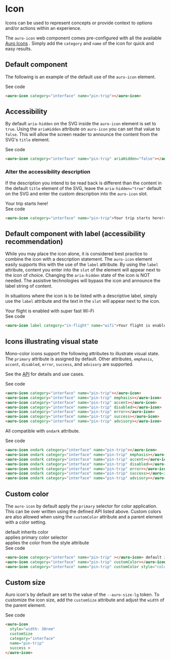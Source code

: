 # Icon

Icons can be used to represent concepts or provide context to options and/or actions within an experience.

The `auro-icon` web component comes pre-configured with all the available [Auro Icons](https://auro.alaskaair.com/icons) . Simply add the `category` and `name` of the icon for quick and easy results.

## Default component

The following is an example of the default use of the `auro-icon` element.

<div class="exampleWrapper">
  <auro-icon category="interface" name="pin-trip"></auro-icon>
</div>

<auro-accordion lowProfile justifyRight>
  <span slot="trigger">See code</span>

  ```html
  <auro-icon category="interface" name="pin-trip"></auro-icon>
  ```

</auro-accordion>

## Accessibility

By default `aria-hidden` on the SVG inside the `auro-icon` element is set to `true`. Using the `ariaHidden` attribute on `auro-icon` you can set that value to `false`. This will allow the screen reader to announce the content from the SVG's `title` element.

<div class="exampleWrapper">
  <auro-icon category="interface" name="pin-trip" ariaHidden="false"></auro-icon>
</div>

<auro-accordion lowProfile justifyRight>
  <span slot="trigger">See code</span>

  ```html
  <auro-icon category="interface" name="pin-trip" ariaHidden="false"></auro-icon>
  ```

</auro-accordion>

### Alter the accessibility description

If the description you intend to be read back is different than the content in the default `title` element of the SVG, leave the `aria-hidden="true"` default on the SVG and enter the custom description into the `auro-icon` slot.

<div class="exampleWrapper">
  <auro-icon category="interface" name="pin-trip">Your trip starts here!</auro-icon>
</div>

<auro-accordion lowProfile justifyRight>
  <span slot="trigger">See code</span>

  ```html
  <auro-icon category="interface" name="pin-trip">Your trip starts here!</auro-icon>
  ```

</auro-accordion>

## Default component with label (accessibility recommendation)

While you may place the icon alone, it is considered best practice to combine the icon with a description statement. The `auro-icon` element easily supports this with the use of the `label` attribute. By using the `label` attribute, content you enter into the `slot` of the element will appear next to the icon of choice. Changing the `aria-hidden` state of the icon is NOT needed. The assistive technologies will bypass the icon and announce the label string of content.

In situations where the icon is to be listed with a descriptive label, simply use the `label` attribute and the text in the `slot` will appear next to the icon.

<div class="exampleWrapper">
  <auro-icon label category="in-flight" name="wifi">Your flight is enabled with super fast Wi-Fi</auro-icon>
</div>

<auro-accordion lowProfile justifyRight>
  <span slot="trigger">See code</span>

  ```html
  <auro-icon label category="in-flight" name="wifi">Your flight is enabled with super fast Wi-Fi</auro-icon>
  ```

</auro-accordion>

## Icons illustrating visual state

Mono-color icons support the following attributes to illustrate visual state. The `primary` attribute is assigned by default. Other attributes, `emphasis`, `accent`, `disabled`, `error`, `success`, and `advisory` are supported.

See the [API](/components/auro/icon/api) for details and use cases.

<div class="exampleWrapper">
  <auro-icon category="interface" name="pin-trip"></auro-icon>
  <auro-icon category="interface" name="pin-trip" emphasis></auro-icon>
  <auro-icon category="interface" name="pin-trip" accent></auro-icon>
  <auro-icon category="interface" name="pin-trip" disabled></auro-icon>
  <auro-icon category="interface" name="pin-trip" error></auro-icon>
  <auro-icon category="interface" name="pin-trip" success></auro-icon>
  <auro-icon category="interface" name="pin-trip" advisory></auro-icon>
</div>

<auro-accordion lowProfile justifyRight>
  <span slot="trigger">See code</span>

  ```html
  <auro-icon category="interface" name="pin-trip"></auro-icon>
  <auro-icon category="interface" name="pin-trip" emphasis></auro-icon>
  <auro-icon category="interface" name="pin-trip" accent></auro-icon>
  <auro-icon category="interface" name="pin-trip" disabled></auro-icon>
  <auro-icon category="interface" name="pin-trip" error></auro-icon>
  <auro-icon category="interface" name="pin-trip" success></auro-icon>
  <auro-icon category="interface" name="pin-trip" advisory></auro-icon>
  ```

</auro-accordion>

All compatible with `ondark` attribute.

<div class="exampleWrapper--ondark">
  <auro-icon ondark category="interface" name="pin-trip"></auro-icon>
  <auro-icon ondark category="interface" name="pin-trip" emphasis></auro-icon>
  <auro-icon ondark category="interface" name="pin-trip" accent></auro-icon>
  <auro-icon ondark category="interface" name="pin-trip" disabled></auro-icon>
  <auro-icon ondark category="interface" name="pin-trip" error></auro-icon>
  <auro-icon ondark category="interface" name="pin-trip" success></auro-icon>
  <auro-icon ondark category="interface" name="pin-trip" advisory></auro-icon>
</div>

<auro-accordion lowProfile justifyRight>
  <span slot="trigger">See code</span>

  ```html
  <auro-icon ondark category="interface" name="pin-trip"></auro-icon>
  <auro-icon ondark category="interface" name="pin-trip" emphasis></auro-icon>
  <auro-icon ondark category="interface" name="pin-trip" accent></auro-icon>
  <auro-icon ondark category="interface" name="pin-trip" disabled></auro-icon>
  <auro-icon ondark category="interface" name="pin-trip" error></auro-icon>
  <auro-icon ondark category="interface" name="pin-trip" success></auro-icon>
  <auro-icon ondark category="interface" name="pin-trip" advisory></auro-icon>
  ```

</auro-accordion>

## Custom color

The `auro-icon` by default apply the `primary` selector for color application. This can be over written using the defined API listed above. Custom colors are also allowed when using the `customColor` attribute and a parent element with a color setting.

<div class="exampleWrapper">
  <auro-icon category="interface" name="pin-trip" ></auro-icon> default inherits color<br/>
  <auro-icon category="interface" name="pin-trip" customColor></auro-icon> applies primary color selector<br/>
  <auro-icon category="interface" name="pin-trip" customColor style="color: orange;"></auro-icon> applies the color from the style attribute
</div>

<auro-accordion lowProfile justifyRight>
  <span slot="trigger">See code</span>

  ```html
  <auro-icon category="interface" name="pin-trip" ></auro-icon> default inherits color<br/>
  <auro-icon category="interface" name="pin-trip" customColor></auro-icon> applies primary color selector<br/>
  <auro-icon category="interface" name="pin-trip" customColor style="color: orange;"></auro-icon> applies the color from the style attribute
  ```

</auro-accordion>

## Custom size

Auro icon's by default are set to the value of the `--auro-size-lg` token. To customize the icon size, add the `customSize` attribute and adjust the `width` of the parent element.

<div class="exampleWrapper">
  <auro-icon style="width: 30rem" category="interface" name="pin-trip" success customSize></auro-icon>
</div>

<auro-accordion lowProfile justifyRight>
  <span slot="trigger">See code</span>

  ```html
  <auro-icon
    style="width: 30rem"
    customSize
    category="interface"
    name="pin-trip"
    success >
  </auro-icon>

  ```

</auro-accordion>
